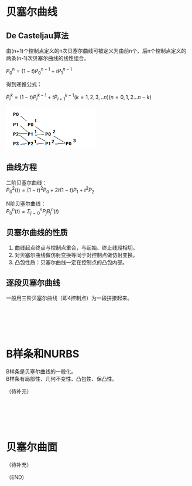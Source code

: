 # 贝塞尔曲线    

## De Casteljau算法    

由(n+1)个控制点定义的n次贝塞尔曲线可被定义为由前n个、后n个控制点定义的两条(n-1)次贝塞尔曲线的线性组合。    

$P_0^n  = (1-t)P_0^{n - 1} + t P_1^{n-1}$  

得到递推公式：  

$P_i^k = (1-t)P_i^{k-1} + tP_{i+1}^{k-1} (k=1,2,3,..n)(n=0,1,2...n-k)$     


<img src="Images/de-casteljau.png" />  



## 曲线方程    

二阶贝塞尔曲线：  
$P_0^2(t) =  (1-t)^2P_0 + 2t(1-t)P_1 + t^2P_2$    

N阶贝塞尔曲线：  
$P_0^n(t) = Σ_{j=0}^n P_jB_j^n(t)$    


## 贝塞尔曲线的性质    

1. 曲线起点终点与控制点重合，与起始、终止线段相切。    
2. 对贝塞尔曲线做仿射变换等同于对控制点做仿射变换。    
3. 凸包性质：贝塞尔曲线一定在控制点的凸包内部。    



## 逐段贝塞尔曲线    

一般用三阶贝塞尔曲线（即4控制点）为一段拼接起来。    



<br />
<br />
<br />
<br />

# B样条和NURBS   

B样条是贝塞尔曲线的一般化。    
B样条有局部性、几何不变性、凸包性、保凸性。    

（待补充）  



<br />
<br />
<br />
<br />


# 贝塞尔曲面    

（待补充）  


（END）    